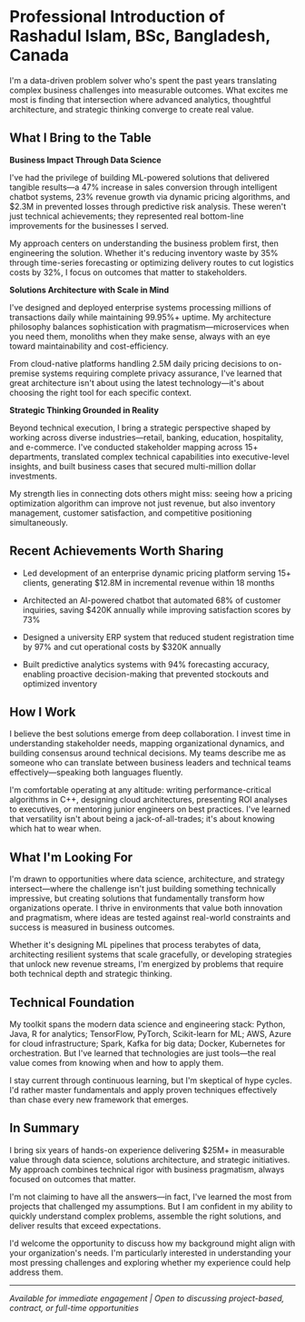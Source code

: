 # Professional Introduction of Rashadul Islam, BSc, Bangladesh, Canada

I'm a data-driven problem solver who's spent the past years translating complex business challenges into measurable outcomes. What excites me most is finding that intersection where advanced analytics, thoughtful architecture, and strategic thinking converge to create real value.

## What I Bring to the Table

**Business Impact Through Data Science**

I've had the privilege of building ML-powered solutions that delivered tangible results—a 47% increase in sales conversion through intelligent chatbot systems, 23% revenue growth via dynamic pricing algorithms, and $2.3M in prevented losses through predictive risk analysis. These weren't just technical achievements; they represented real bottom-line improvements for the businesses I served.

My approach centers on understanding the business problem first, then engineering the solution. Whether it's reducing inventory waste by 35% through time-series forecasting or optimizing delivery routes to cut logistics costs by 32%, I focus on outcomes that matter to stakeholders.

**Solutions Architecture with Scale in Mind**

I've designed and deployed enterprise systems processing millions of transactions daily while maintaining 99.95%+ uptime. My architecture philosophy balances sophistication with pragmatism—microservices when you need them, monoliths when they make sense, always with an eye toward maintainability and cost-efficiency.

From cloud-native platforms handling 2.5M daily pricing decisions to on-premise systems requiring complete privacy assurance, I've learned that great architecture isn't about using the latest technology—it's about choosing the right tool for each specific context.

**Strategic Thinking Grounded in Reality**

Beyond technical execution, I bring a strategic perspective shaped by working across diverse industries—retail, banking, education, hospitality, and e-commerce. I've conducted stakeholder mapping across 15+ departments, translated complex technical capabilities into executive-level insights, and built business cases that secured multi-million dollar investments.

My strength lies in connecting dots others might miss: seeing how a pricing optimization algorithm can improve not just revenue, but also inventory management, customer satisfaction, and competitive positioning simultaneously.

## Recent Achievements Worth Sharing

- Led development of an enterprise dynamic pricing platform serving 15+ clients, generating $12.8M in incremental revenue within 18 months

- Architected an AI-powered chatbot that automated 68% of customer inquiries, saving $420K annually while improving satisfaction scores by 73%

- Designed a university ERP system that reduced student registration time by 97% and cut operational costs by $320K annually

- Built predictive analytics systems with 94% forecasting accuracy, enabling proactive decision-making that prevented stockouts and optimized inventory

## How I Work

I believe the best solutions emerge from deep collaboration. I invest time in understanding stakeholder needs, mapping organizational dynamics, and building consensus around technical decisions. My teams describe me as someone who can translate between business leaders and technical teams effectively—speaking both languages fluently.

I'm comfortable operating at any altitude: writing performance-critical algorithms in C++, designing cloud architectures, presenting ROI analyses to executives, or mentoring junior engineers on best practices. I've learned that versatility isn't about being a jack-of-all-trades; it's about knowing which hat to wear when.

## What I'm Looking For

I'm drawn to opportunities where data science, architecture, and strategy intersect—where the challenge isn't just building something technically impressive, but creating solutions that fundamentally transform how organizations operate. I thrive in environments that value both innovation and pragmatism, where ideas are tested against real-world constraints and success is measured in business outcomes.

Whether it's designing ML pipelines that process terabytes of data, architecting resilient systems that scale gracefully, or developing strategies that unlock new revenue streams, I'm energized by problems that require both technical depth and strategic thinking.

## Technical Foundation

My toolkit spans the modern data science and engineering stack: Python, Java, R for analytics; TensorFlow, PyTorch, Scikit-learn for ML; AWS, Azure for cloud infrastructure; Spark, Kafka for big data; Docker, Kubernetes for orchestration. But I've learned that technologies are just tools—the real value comes from knowing when and how to apply them.

I stay current through continuous learning, but I'm skeptical of hype cycles. I'd rather master fundamentals and apply proven techniques effectively than chase every new framework that emerges.

## In Summary

I bring six years of hands-on experience delivering $25M+ in measurable value through data science, solutions architecture, and strategic initiatives. My approach combines technical rigor with business pragmatism, always focused on outcomes that matter.

I'm not claiming to have all the answers—in fact, I've learned the most from projects that challenged my assumptions. But I am confident in my ability to quickly understand complex problems, assemble the right solutions, and deliver results that exceed expectations.

I'd welcome the opportunity to discuss how my background might align with your organization's needs. I'm particularly interested in understanding your most pressing challenges and exploring whether my experience could help address them.

---

*Available for immediate engagement | Open to discussing project-based, contract, or full-time opportunities*

